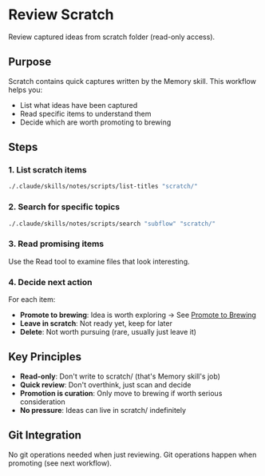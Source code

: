 # Review Scratch

Review captured ideas from scratch folder (read-only access).

## Purpose

Scratch contains quick captures written by the Memory skill. This workflow helps you:
- List what ideas have been captured
- Read specific items to understand them
- Decide which are worth promoting to brewing

## Steps

### 1. List scratch items

```bash
./.claude/skills/notes/scripts/list-titles "scratch/"
```

### 2. Search for specific topics

```bash
./.claude/skills/notes/scripts/search "subflow" "scratch/"
```

### 3. Read promising items

Use the Read tool to examine files that look interesting.

### 4. Decide next action

For each item:
- **Promote to brewing**: Idea is worth exploring → See [Promote to Brewing](promote-brewing.md)
- **Leave in scratch**: Not ready yet, keep for later
- **Delete**: Not worth pursuing (rare, usually just leave it)

## Key Principles

- **Read-only**: Don't write to scratch/ (that's Memory skill's job)
- **Quick review**: Don't overthink, just scan and decide
- **Promotion is curation**: Only move to brewing if worth serious consideration
- **No pressure**: Ideas can live in scratch/ indefinitely

## Git Integration

No git operations needed when just reviewing. Git operations happen when promoting (see next workflow).
